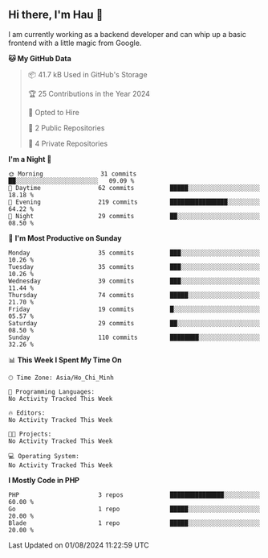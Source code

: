 ## Hi there, I'm Hau 👋
I am currently working as a backend developer and can whip up a basic frontend with a little magic from Google. 

<!--START_SECTION:waka-->
**🐱 My GitHub Data** 

> 📦 41.7 kB Used in GitHub's Storage 
 > 
> 🏆 25 Contributions in the Year 2024
 > 
> 💼 Opted to Hire
 > 
> 📜 2 Public Repositories 
 > 
> 🔑 4 Private Repositories 
 > 
**I'm a Night 🦉** 

```text
🌞 Morning                31 commits          ██░░░░░░░░░░░░░░░░░░░░░░░   09.09 % 
🌆 Daytime                62 commits          █████░░░░░░░░░░░░░░░░░░░░   18.18 % 
🌃 Evening                219 commits         ████████████████░░░░░░░░░   64.22 % 
🌙 Night                  29 commits          ██░░░░░░░░░░░░░░░░░░░░░░░   08.50 % 
```
📅 **I'm Most Productive on Sunday** 

```text
Monday                   35 commits          ███░░░░░░░░░░░░░░░░░░░░░░   10.26 % 
Tuesday                  35 commits          ███░░░░░░░░░░░░░░░░░░░░░░   10.26 % 
Wednesday                39 commits          ███░░░░░░░░░░░░░░░░░░░░░░   11.44 % 
Thursday                 74 commits          █████░░░░░░░░░░░░░░░░░░░░   21.70 % 
Friday                   19 commits          █░░░░░░░░░░░░░░░░░░░░░░░░   05.57 % 
Saturday                 29 commits          ██░░░░░░░░░░░░░░░░░░░░░░░   08.50 % 
Sunday                   110 commits         ████████░░░░░░░░░░░░░░░░░   32.26 % 
```


📊 **This Week I Spent My Time On** 

```text
🕑︎ Time Zone: Asia/Ho_Chi_Minh

💬 Programming Languages: 
No Activity Tracked This Week

🔥 Editors: 
No Activity Tracked This Week

🐱‍💻 Projects: 
No Activity Tracked This Week

💻 Operating System: 
No Activity Tracked This Week
```

**I Mostly Code in PHP** 

```text
PHP                      3 repos             ███████████████░░░░░░░░░░   60.00 % 
Go                       1 repo              █████░░░░░░░░░░░░░░░░░░░░   20.00 % 
Blade                    1 repo              █████░░░░░░░░░░░░░░░░░░░░   20.00 % 
```




 Last Updated on 01/08/2024 11:22:59 UTC
<!--END_SECTION:waka-->
